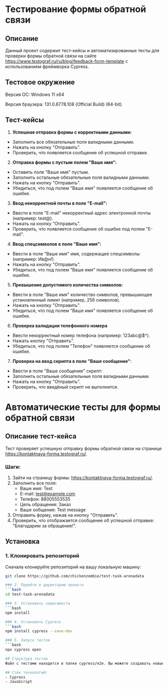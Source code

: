 # Тестирование формы обратной связи

## Описание

Данный проект содержит тест-кейсы и автоматизированные тесты для проверки формы обратной связи на сайте https://www.testograf.ru/ru/blog/feedback-form-template с использованием фреймворка Cypress.

## Тестовое окружение
Версия ОС: Windows 11 x64

Версия браузера: 131.0.6778.108 (Official Build) (64-bit)

## Тест-кейсы

1. **Успешная отправка формы с корректными данными:**
  - Заполнить все обязательные поля валидными данными.
  - Нажать на кнопку "Отправить".
  - Проверить, что появляется сообщение об успешной отправке.
2. **Отправка формы с пустым полем "Ваше имя":**
  - Оставить поле "Ваше имя" пустым.
  - Заполнить остальные обязательные поля валидными данными.
  - Нажать на кнопку "Отправить".
  - Убедиться, что под полем "Ваше имя" появляется сообщение об ошибке.
3. **Ввод некорректной почты в поле "E-mail":**
  - Ввести в поле "E-mail" некорректный адрес электронной почты (например: test@).
  - Нажать на кнопку "Отправить".
  - Проверить, что появляется сообщение об ошибке под полем "E-mail".
4. **Ввод спецсимволов в поле "Ваше имя":**
  - Ввести в поле "Ваше имя" имя, содержащее спецсимволы (например: Ив@н!).
  - Нажать на кнопку "Отправить".
  - Убедиться, что под полем "Ваше имя" появляется сообщение об ошибке.
5. **Превышение допустимого количества символов:**
  - Ввести в поле "Ваше имя" количество символов, превышающее установленный лимит (например, 256 символов).
  - Нажать на кнопку "Отправить".
  - Убедиться, что под полем "Ваше имя" появляется сообщение об ошибке.
6. **Проверка валидации телефонного номера**
  - Ввести некорректный номер телефона (например: 123abc@$^).
  - Нажать кнопку "Отправить".
  - Убедиться, что под полем "Телефон" появляется сообщение об ошибке.
7. **Проверка на ввод скрипта в поле "Ваше сообщение"**:
  - Ввести в поле "Ваше сообщение" скрипт: <script>alert('XSS-атака!');</script>
  - Заполнить остальные обязательные поля валидными данными.
  - Нажать на кнопку "Отправить".
  - Проверить, что введёный скрипт не выполнится.

# Автоматические тесты для формы обратной связи

## Описание тест-кейса
Тест проверяет успешную отправку формы обратной связи на странице https://kontaktnaya-forma.testograf.ru/.

### Шаги:
1. Зайти на страницу формы: https://kontaktnaya-forma.testograf.ru/.
2. Заполнить все поля:
   - Ваше имя: Test
   - E-mail: test@example.com
   - Телефон: 88005553535
   - Цель обращения: Заказ
   - Ваше ообщение: Test message
3. Отправить форму, нажав на кнопку "Отправить".
4. Проверить, что отображается сообщение об успешной отправке: "Благодарим за обращение!".

## Установка

### 1. Клонировать репозиторий

Сначала клонируйте репозиторий на вашу локальную машину:

```bash
git clone https://github.com/chickenzombie/test-task-arenadata

### 2. Перейти в директорию проекта
```bash
cd test-task-arenadata

### 3. Установить зависимости
```bash
npm install

### 4. Установить Cypress
```bash
npm install cypress --save-dev

### 5. Запуск тестов
```bash
npx cypress open

## Структура тестов
Файл с тестами находится в папке cypress/e2e. Вы можете создавать новые тесты или редактировать существующие файлы.

## Стек технологий:
- Cypress
- JavaScript


  



